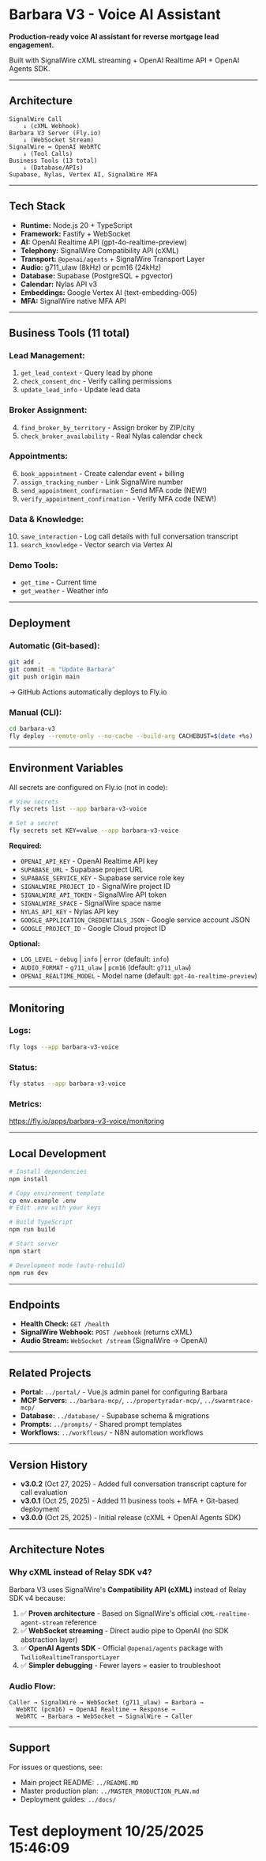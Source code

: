 # Barbara V3 - Voice AI Assistant

**Production-ready voice AI assistant for reverse mortgage lead engagement.**

Built with SignalWire cXML streaming + OpenAI Realtime API + OpenAI Agents SDK.

---

## **Architecture**

```
SignalWire Call
    ↓ (cXML Webhook)
Barbara V3 Server (Fly.io)
    ↓ (WebSocket Stream)
SignalWire ↔ OpenAI WebRTC
    ↓ (Tool Calls)
Business Tools (13 total)
    ↓ (Database/APIs)
Supabase, Nylas, Vertex AI, SignalWire MFA
```

---

## **Tech Stack**

- **Runtime:** Node.js 20 + TypeScript
- **Framework:** Fastify + WebSocket
- **AI:** OpenAI Realtime API (gpt-4o-realtime-preview)
- **Telephony:** SignalWire Compatibility API (cXML)
- **Transport:** `@openai/agents` + SignalWire Transport Layer
- **Audio:** g711_ulaw (8kHz) or pcm16 (24kHz)
- **Database:** Supabase (PostgreSQL + pgvector)
- **Calendar:** Nylas API v3
- **Embeddings:** Google Vertex AI (text-embedding-005)
- **MFA:** SignalWire native MFA API

---

## **Business Tools (11 total)**

### **Lead Management:**
1. `get_lead_context` - Query lead by phone
2. `check_consent_dnc` - Verify calling permissions
3. `update_lead_info` - Update lead data

### **Broker Assignment:**
4. `find_broker_by_territory` - Assign broker by ZIP/city
5. `check_broker_availability` - Real Nylas calendar check

### **Appointments:**
6. `book_appointment` - Create calendar event + billing
7. `assign_tracking_number` - Link SignalWire number
8. `send_appointment_confirmation` - Send MFA code (NEW!)
9. `verify_appointment_confirmation` - Verify MFA code (NEW!)

### **Data & Knowledge:**
10. `save_interaction` - Log call details with full conversation transcript
11. `search_knowledge` - Vector search via Vertex AI

### **Demo Tools:**
- `get_time` - Current time
- `get_weather` - Weather info

---

## **Deployment**

### **Automatic (Git-based):**
```bash
git add .
git commit -m "Update Barbara"
git push origin main
```
→ GitHub Actions automatically deploys to Fly.io

### **Manual (CLI):**
```bash
cd barbara-v3
fly deploy --remote-only --no-cache --build-arg CACHEBUST=$(date +%s)
```

---

## **Environment Variables**

All secrets are configured on Fly.io (not in code):

```bash
# View secrets
fly secrets list --app barbara-v3-voice

# Set a secret
fly secrets set KEY=value --app barbara-v3-voice
```

**Required:**
- `OPENAI_API_KEY` - OpenAI Realtime API key
- `SUPABASE_URL` - Supabase project URL
- `SUPABASE_SERVICE_KEY` - Supabase service role key
- `SIGNALWIRE_PROJECT_ID` - SignalWire project ID
- `SIGNALWIRE_API_TOKEN` - SignalWire API token
- `SIGNALWIRE_SPACE` - SignalWire space name
- `NYLAS_API_KEY` - Nylas API key
- `GOOGLE_APPLICATION_CREDENTIALS_JSON` - Google service account JSON
- `GOOGLE_PROJECT_ID` - Google Cloud project ID

**Optional:**
- `LOG_LEVEL` - `debug` | `info` | `error` (default: `info`)
- `AUDIO_FORMAT` - `g711_ulaw` | `pcm16` (default: `g711_ulaw`)
- `OPENAI_REALTIME_MODEL` - Model name (default: `gpt-4o-realtime-preview`)

---

## **Monitoring**

### **Logs:**
```bash
fly logs --app barbara-v3-voice
```

### **Status:**
```bash
fly status --app barbara-v3-voice
```

### **Metrics:**
https://fly.io/apps/barbara-v3-voice/monitoring

---

## **Local Development**

```bash
# Install dependencies
npm install

# Copy environment template
cp env.example .env
# Edit .env with your keys

# Build TypeScript
npm run build

# Start server
npm start

# Development mode (auto-rebuild)
npm run dev
```

---

## **Endpoints**

- **Health Check:** `GET /health`
- **SignalWire Webhook:** `POST /webhook` (returns cXML)
- **Audio Stream:** `WebSocket /stream` (SignalWire → OpenAI)

---

## **Related Projects**

- **Portal:** `../portal/` - Vue.js admin panel for configuring Barbara
- **MCP Servers:** `../barbara-mcp/`, `../propertyradar-mcp/`, `../swarmtrace-mcp/`
- **Database:** `../database/` - Supabase schema & migrations
- **Prompts:** `../prompts/` - Shared prompt templates
- **Workflows:** `../workflows/` - N8N automation workflows

---

## **Version History**

- **v3.0.2** (Oct 27, 2025) - Added full conversation transcript capture for call evaluation
- **v3.0.1** (Oct 25, 2025) - Added 11 business tools + MFA + Git-based deployment
- **v3.0.0** (Oct 25, 2025) - Initial release (cXML + OpenAI Agents SDK)

---

## **Architecture Notes**

### **Why cXML instead of Relay SDK v4?**

Barbara V3 uses SignalWire's **Compatibility API (cXML)** instead of Relay SDK v4 because:

1. ✅ **Proven architecture** - Based on SignalWire's official `cXML-realtime-agent-stream` reference
2. ✅ **WebSocket streaming** - Direct audio pipe to OpenAI (no SDK abstraction layer)
3. ✅ **OpenAI Agents SDK** - Official `@openai/agents` package with `TwilioRealtimeTransportLayer`
4. ✅ **Simpler debugging** - Fewer layers = easier to troubleshoot

### **Audio Flow:**

```
Caller → SignalWire → WebSocket (g711_ulaw) → Barbara → 
  WebRTC (pcm16) → OpenAI Realtime → Response → 
  WebRTC → Barbara → WebSocket → SignalWire → Caller
```

---

## **Support**

For issues or questions, see:
- Main project README: `../README.MD`
- Master production plan: `../MASTER_PRODUCTION_PLAN.md`
- Deployment guides: `../docs/`


# Test deployment 10/25/2025 15:46:09
